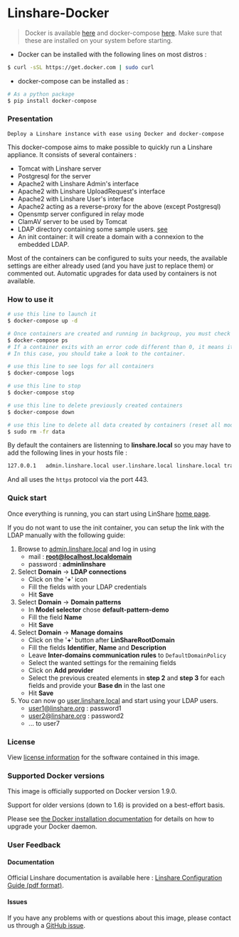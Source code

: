 # Linshare-Docker

> Docker is available [here](https://www.docker.com/products/docker) and docker-compose [here](https://docs.docker.com/compose).
> Make sure that these are installed on your system before starting.

* Docker can be installed with the following lines on most distros :

```bash
$ curl -sSL https://get.docker.com | sudo curl
```

* docker-compose can be installed as :

```bash
# As a python package
$ pip install docker-compose
```

### Presentation

    Deploy a Linshare instance with ease using Docker and docker-compose

This docker-compose aims to make possible to quickly run a Linshare appliance.
It consists of several containers :

* Tomcat with Linshare server
* Postgresql for the server
* Apache2 with Linshare Admin's interface
* Apache2 with Linshare UploadRequest's interface
* Apache2 with Linshare User's interface
* Apache2 acting as a reverse-proxy for the above (except Postgresql)
* Opensmtp server configured in relay mode
* ClamAV server to be used by Tomcat
* LDAP directory containing some sample users. [see](https://github.com/linagora/linshare-ldap-for-tests-dockerfile)
* An init container: it will create a domain with a connexion to the embedded
  LDAP.

Most of the containers can be configured to suits your needs, the available settings are either already used (and you have just to replace them) or commented out.
Automatic upgrades for data used by containers is not available.

### How to use it

```bash
# use this line to launch it
$ docker-compose up -d

# Once containers are created and running in backgroup, you must check if they are running properly:
$ docker-compose ps
# If a container exits with an error code different than 0, it means it failed.
# In this case, you should take a look to the container.

# use this line to see logs for all containers
$ docker-compose logs

# use this line to stop
$ docker-compose stop

# use this line to delete previously created containers
$ docker-compose down

# use this line to delete all data created by containers (reset all modifications)
$ sudo rm -fr data
```

By default the containers are listenning to **linshare.local** so you may have to add the following lines in your hosts file :

```bash
127.0.0.1   admin.linshare.local user.linshare.local linshare.local traefik.linshare.local
```

And all uses the ```https``` protocol via the port 443.

### Quick start

Once everything is running, you can start using LinShare [home page](https://linshare.local).

If you do not want to use the init container, you can setup the link with the
LDAP manually with the following guide:
1. Browse to [admin.linshare.local](https://admin.linshare.local) and log in using
    - mail : **root@localhost.localdomain**
    - password : **adminlinshare**
2. Select **Domain** &rarr; **LDAP connections**
    - Click on the '**+**' icon
    - Fill the fields with your LDAP credentials
    - Hit **Save**
3. Select **Domain** &rarr; **Domain patterns**
    - In **Model selector** chose **default-pattern-demo**
    - Fill the field **Name**
    - Hit **Save**
4. Select **Domain** &rarr; **Manage domains**
    - Click on the '**+**' button after **LinShareRootDomain**
    - Fill the fields **Identifier**, **Name** and **Description**
    - Leave **Inter-domains communication rules** to ```DefaultDomainPolicy```
    - Select the wanted settings for the remaining fields
    - Click on **Add provider**
    - Select the previous created elements in **step 2** and **step 3** for each fields and provide your **Base dn** in the last one
    - Hit **Save**
5. You can now go [user.linshare.local](https://user.linshare.local/) and start using your LDAP users.
    - user1@linshare.org : password1
    - user2@linshare.org : password2
    - ... to user7


### License

View [license information](http://www.linshare.org/licenses/LinShare-License_AfferoGPL-v3_en.pdf) for the software contained in this image.

### Supported Docker versions

This image is officially supported on Docker version 1.9.0.

Support for older versions (down to 1.6) is provided on a best-effort basis.

Please see [the Docker installation documentation](https://docs.docker.com/installation/) for details on how to upgrade your Docker daemon.


### User Feedback

#### Documentation

Official Linshare documentation is available here : [Linshare Configuration Guide (pdf format)](http://download.linshare.org/documentation/admins/Linagora_DOC_LinShare-1.7.0_Guide-Config-Admin_fr_20150303.pdf).


#### Issues

If you have any problems with or questions about this image, please contact us through a [GitHub issue](https://github.com/linagora/linshare-docker/issues).
